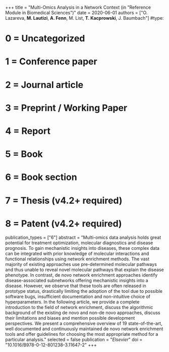 +++
title = "Multi-Omics Analysis in a Network Context (in \"Reference Module in Biomedical Sciences\")"
date = 2020-06-01
authors = ["O. Lazareva, **M. Lautizi**, **A. Fenn**, M. List, **T. Kacprowski**, J. Baumbach"]
#type:
#    0 = Uncategorized
#    1 = Conference paper
#    2 = Journal article
#    3 = Preprint / Working Paper
#    4 = Report
#    5 = Book
#    6 = Book section
#    7 = Thesis (v4.2+ required)
#    8 = Patent (v4.2+ required)
publication_types = ["6"]
abstract = "Multi-omics data analysis holds great potential for treatment optimization, molecular diagnostics and disease prognosis. To gain mechanistic insights into diseases, these complex data can be integrated with prior knowledge of molecular interactions and functional relationships using network enrichment methods. The vast majority of existing approaches use pre-determined molecular pathways and thus unable to reveal novel molecular pathways that explain the disease phenotype. In contrast, de novo network enrichment approaches identify disease-associated subnetworks offering mechanistic insights into a disease. However, we observe that these tools are often released in prototype status, drastically limiting the adoption of the tool due to possible software bugs, insufficient documentation and non-intuitive choice of hyperparameters. In the following article, we provide a complete introduction to the field of network enrichment, discuss the algorithmic background of the existing de novo and non-de novo approaches, discuss their limitations and biases and mention possible development perspectives. We present a comprehensive overview of 19 state-of-the-art, well documented and continuously maintained de novo network enrichment tools and offer guidelines for choosing the most appropriate method for a particular analysis."
selected = false
publication = "*Elsevier*"
doi = "10.1016/B978-0-12-801238-3.11647-2"
+++

